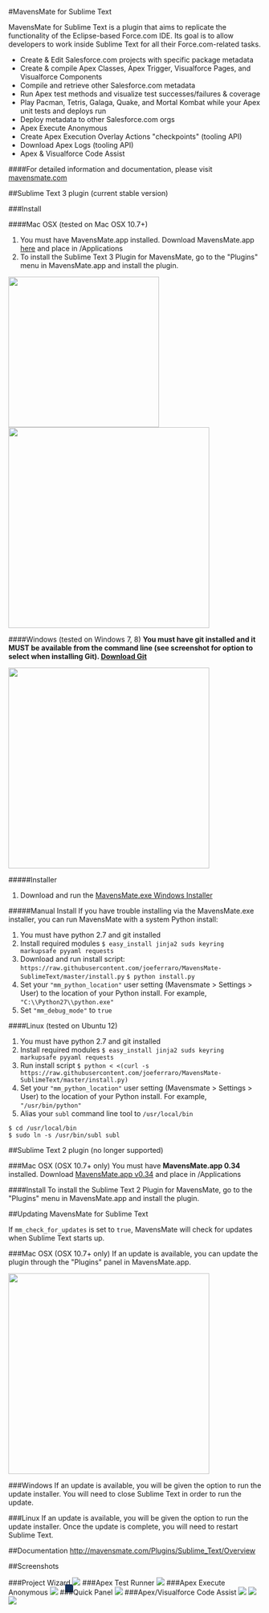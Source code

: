 #MavensMate for Sublime Text

MavensMate for Sublime Text is a plugin that aims to replicate the functionality of the Eclipse-based Force.com IDE. Its goal is to allow developers to work inside Sublime Text for all their Force.com-related tasks.

* Create & Edit Salesforce.com projects with specific package metadata
* Create & compile Apex Classes, Apex Trigger, Visualforce Pages, and Visualforce Components
* Compile and retrieve other Salesforce.com metadata
* Run Apex test methods and visualize test successes/failures & coverage
* Play Pacman, Tetris, Galaga, Quake, and Mortal Kombat while your Apex unit tests and deploys run
* Deploy metadata to other Salesforce.com orgs
* Apex Execute Anonymous
* Create Apex Execution Overlay Actions "checkpoints" (tooling API)
* Download Apex Logs (tooling API)
* Apex & Visualforce Code Assist

####For detailed information and documentation, please visit [mavensmate.com][mmcom]


##Sublime Text 3 plugin (current stable version)

###Install

####Mac OSX (tested on Mac OSX 10.7+)
1. You must have MavensMate.app installed. Download MavensMate.app [here][mm_download] and place in /Applications
2. To install the Sublime Text 3 Plugin for MavensMate, go to the "Plugins" menu in MavensMate.app and install the plugin.

<img src="http://wearemavens.com/images/mm/plugins-menu.png" width="300"/>

<img src="http://wearemavens.com/images/mm/plugins.png" width="400"/>

####Windows (tested on Windows 7, 8)
**You must have git installed and it MUST be available from the command line (see screenshot for option to select when installing Git). <a href="http://git-scm.com/downloads">Download Git</a>**

<img src="http://cdn.mavensconsulting.com/mavensmate/img/git.png" class="flat doc" style="width:400px;"/>

#####Installer
1. Download and run the <a href="http://push.mavensconsulting.netdna-cdn.com/mavensmate/builds/windows/MavensMate.exe">MavensMate.exe Windows Installer</a>

#####Manual Install
If you have trouble installing via the MavensMate.exe installer, you can run MavensMate with a system Python install:

1. You must have python 2.7 and git installed
2. Install required modules `$ easy_install jinja2 suds keyring markupsafe pyyaml requests`
3. Download and run install script: `https://raw.githubusercontent.com/joeferraro/MavensMate-SublimeText/master/install.py`
`$ python install.py`
4. Set your `"mm_python_location"` user setting (Mavensmate > Settings > User) to the location of your Python install. For example, `"C:\\Python27\\python.exe"`
5. Set `"mm_debug_mode"` to `true`

####Linux (tested on Ubuntu 12)
1. You must have python 2.7 and git installed
2. Install required modules `$ easy_install jinja2 suds keyring markupsafe pyyaml requests`
3. Run install script `$ python < <(curl -s https://raw.githubusercontent.com/joeferraro/MavensMate-SublimeText/master/install.py)`
4. Set your `"mm_python_location"` user setting (Mavensmate > Settings > User) to the location of your Python install. For example, `"/usr/bin/python"`
5. Alias your `subl` command line tool to `/usr/local/bin`

```
$ cd /usr/local/bin
$ sudo ln -s /usr/bin/subl subl
```

##Sublime Text 2 plugin (no longer supported)

###Mac OSX (OSX 10.7+ only)
You must have **MavensMate.app 0.34** installed. Download [MavensMate.app v0.34][mm_034_download] and place in /Applications

####Install
To install the Sublime Text 2 Plugin for MavensMate, go to the "Plugins" menu in MavensMate.app and install the plugin.

##Updating MavensMate for Sublime Text

If `mm_check_for_updates` is set to `true`, MavensMate will check for updates when Sublime Text starts up.

###Mac OSX (OSX 10.7+ only)
If an update is available, you can update the plugin through the "Plugins" panel in MavensMate.app.

<img src="http://wearemavens.com/images/mm/plugin-update.png" width="400"/>

###Windows
If an update is available, you will be given the option to run the update installer. You will need to close Sublime Text in order to run the update.

###Linux
If an update is available, you will be given the option to run the update installer. Once the update is complete, you will need to restart Sublime Text.

##Documentation
<a href="MavensMate for Sublime Text Documentation">http://mavensmate.com/Plugins/Sublime_Text/Overview</a>

##Screenshots

###Project Wizard
<img src="http://cdn.mavensconsulting.com/mavensmate/img/new-project.png" style="box-shadow:-14px 14px 0 0 #16325c"/>
###Apex Test Runner
<img src="http://cdn.mavensconsulting.com/mavensmate/img/tests.png"/>
###Apex Execute Anonymous
<img src="http://cdn.mavensconsulting.com/mavensmate/img/execute-apex.png"/>
###Quick Panel
<img src="http://wearemavens.com/images/mm/panel.png"/>
###Apex/Visualforce Code Assist
<img src="http://cdn.mavensconsulting.com/mavensmate/img/apex2.png"/>
<img src="http://cdn.mavensconsulting.com/mavensmate/img/vf1.png"/>
<img src="http://cdn.mavensconsulting.com/mavensmate/img/vf2.png"/>

[mm_download]: http://cdn.mavensconsulting.com/mavensmate/builds/MavensMate.zip
[mm_034_download]: http://cdn.mavensconsulting.com/mavensmate/builds/0.34/MavensMate.zip
[mmcom]: http://mavensmate.com/?utm_source=github&utm_medium=st-plugin&utm_campaign=st
